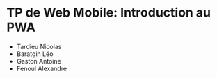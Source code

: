 # TP de Web Mobile: Introduction au PWA

- Tardieu Nicolas
- Baratgin Léo
- Gaston Antoine
- Fenoul Alexandre
